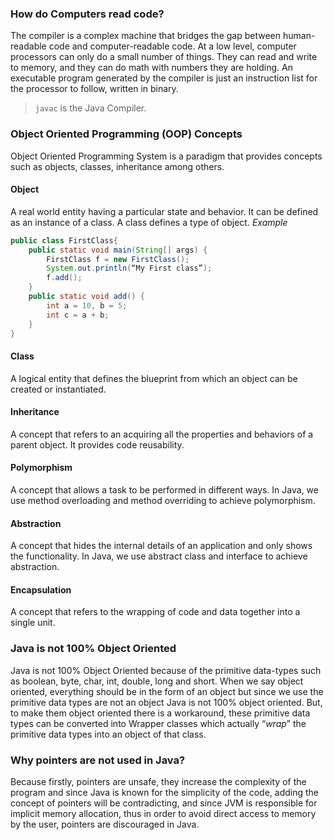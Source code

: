 ### How do Computers read code?
The compiler is a complex machine that bridges the gap between human-readable code and computer-readable code. At a low level, computer processors can only do a small number of things. They can read and write to memory, and they can do math with numbers they are holding. An executable program generated by the compiler is just an instruction list for the processor to follow, written in binary.
> `javac` is the Java Compiler.
### Object Oriented Programming (OOP) Concepts
Object Oriented Programming System is a paradigm that provides concepts such as objects, classes, inheritance among others.
#### Object
A real world entity having a particular state and behavior. It can be defined as an instance of a class.  A class defines a type of object.
*Example*
```java
public class FirstClass{
    public static void main(String[] args) { 
        FirstClass f = new FirstClass(); 
        System.out.println(“My First class”);
        f.add();
    }
    public static void add() {
        int a = 10, b = 5;
        int c = a + b;
    }
}
```
#### Class
A logical entity that defines the blueprint from which an object can be created or instantiated.
#### Inheritance
A concept that refers to an acquiring all the properties and behaviors of a parent object. It provides code reusability. 
#### Polymorphism
A concept that allows a task to be performed in different ways. In Java, we use method overloading and method overriding to achieve polymorphism.
#### Abstraction
A concept that hides the internal details of an application and only shows the functionality. In Java, we use abstract class and interface to achieve abstraction.
#### Encapsulation
A concept that refers to the wrapping of code and data together into a single unit.
### Java is not 100% Object Oriented
Java is not 100% Object Oriented because of the primitive data-types such as boolean, byte, char, int, double, long and short. When we say object oriented, everything should be in the form of an object but since we use the primitive data types are not an object Java is not 100% object oriented. But, to make them object oriented there is a workaround, these primitive data types can be converted into Wrapper classes which actually “_wrap_” the primitive data types into an object of that class.
### Why pointers are not used in Java?
Because firstly, pointers are unsafe, they increase the complexity of the program and since Java is known for the simplicity of the code, adding the concept of pointers will be contradicting, and since JVM is responsible for implicit memory allocation, thus in order to avoid direct access to memory by the user, pointers are discouraged in Java.
